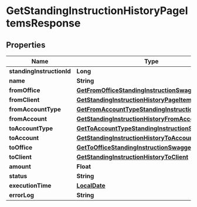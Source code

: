 

# GetStandingInstructionHistoryPageItemsResponse

## Properties

Name | Type | Description | Notes
------------ | ------------- | ------------- | -------------
**standingInstructionId** | **Long** |  |  [optional]
**name** | **String** |  |  [optional]
**fromOffice** | [**GetFromOfficeStandingInstructionSwagger**](GetFromOfficeStandingInstructionSwagger.md) |  |  [optional]
**fromClient** | [**GetStandingInstructionHistoryPageItemsFromClient**](GetStandingInstructionHistoryPageItemsFromClient.md) |  |  [optional]
**fromAccountType** | [**GetFromAccountTypeStandingInstructionSwagger**](GetFromAccountTypeStandingInstructionSwagger.md) |  |  [optional]
**fromAccount** | [**GetStandingInstructionHistoryFromAccount**](GetStandingInstructionHistoryFromAccount.md) |  |  [optional]
**toAccountType** | [**GetToAccountTypeStandingInstructionSwagger**](GetToAccountTypeStandingInstructionSwagger.md) |  |  [optional]
**toAccount** | [**GetStandingInstructionHistoryToAccount**](GetStandingInstructionHistoryToAccount.md) |  |  [optional]
**toOffice** | [**GetToOfficeStandingInstructionSwagger**](GetToOfficeStandingInstructionSwagger.md) |  |  [optional]
**toClient** | [**GetStandingInstructionHistoryToClient**](GetStandingInstructionHistoryToClient.md) |  |  [optional]
**amount** | **Float** |  |  [optional]
**status** | **String** |  |  [optional]
**executionTime** | [**LocalDate**](LocalDate.md) |  |  [optional]
**errorLog** | **String** |  |  [optional]



